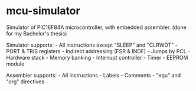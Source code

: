 # mcu-simulator

Simulator of PIC16F84A microcontroller, with embedded assembler. (done for my Bachelor's thesis)

Simulator supports:
    - All instructions except "SLEEP" and "CLRWDT"
    - PORT & TRIS registers
    - Indirect addressing (FSR & INDF)
    - Jumps by PCL
    - Hardware stack
    - Memory banking
    - Interrupt controller
    - Timer
    - EEPROM module

Assembler supports:
    - All instructions
    - Labels
    - Comments
    - "equ" and "org" directives
 
 
